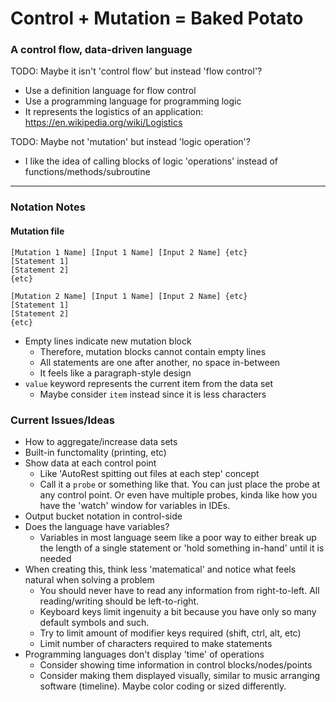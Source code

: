 # Control + Mutation = Baked Potato
### A control flow, data-driven language
TODO: Maybe it isn't 'control flow' but instead 'flow control'?
- Use a definition language for flow control
- Use a programming language for programming logic
- It represents the logistics of an application: https://en.wikipedia.org/wiki/Logistics

TODO: Maybe not 'mutation' but instead 'logic operation'?
- I like the idea of calling blocks of logic 'operations' instead of functions/methods/subroutine

---
### Notation Notes

#### Mutation file
```
[Mutation 1 Name] [Input 1 Name] [Input 2 Name] {etc}
[Statement 1]
[Statement 2]
{etc}

[Mutation 2 Name] [Input 1 Name] [Input 2 Name] {etc}
[Statement 1]
[Statement 2]
{etc}
```
- Empty lines indicate new mutation block
  - Therefore, mutation blocks cannot contain empty lines
  - All statements are one after another, no space in-between
  - It feels like a paragraph-style design
- `value` keyword represents the current item from the data set
  - Maybe consider `item` instead since it is less characters

### Current Issues/Ideas
- How to aggregate/increase data sets
- Built-in functomality (printing, etc)
- Show data at each control point
  - Like 'AutoRest spitting out files at each step' concept
  - Call it a `probe` or something like that. You can just place the probe at any control point. Or even have multiple probes, kinda like how you have the 'watch' window for variables in IDEs.
- Output bucket notation in control-side
- Does the language have variables?
  - Variables in most language seem like a poor way to either break up the length of a single statement or 'hold something in-hand' until it is needed
- When creating this, think less 'matematical' and notice what feels natural when solving a problem
  - You should never have to read any information from right-to-left. All reading/writing should be left-to-right.
  - Keyboard keys limit ingenuity a bit because you have only so many default symbols and such.
  - Try to limit amount of modifier keys required (shift, ctrl, alt, etc)
  - Limit number of characters required to make statements
- Programming languages don't display 'time' of operations
  - Consider showing time information in control blocks/nodes/points
  - Consider making them displayed visually, similar to music arranging software (timeline). Maybe color coding or sized differently.
